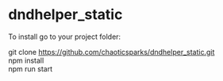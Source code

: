 # dndhelper_static

To install go to your project folder:  
  
git clone https://github.com/chaoticsparks/dndhelper_static.git  
npm install  
npm run start
